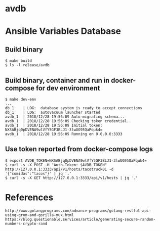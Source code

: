 # avdb

# Ansible Variables Database

## Build binary
```
$ make build
$ ls -l release/avdb
```
## Build binary, container and run in docker-compose for dev environment
```
$ make dev-env
...
db_1    | LOG:  database system is ready to accept connections
db_1    | LOG:  autovacuum launcher started
avdb_1  | 2018/12/28 19:56:09 Auto-migrating schema...
avdb_1  | 2018/12/28 19:56:09 Checking token credential..
avdb_1  | 2018/12/28 19:56:09 Initial token: NXSABjq0pDVENA9wlVfY5GF3BLJ1-3lwUG95QaPquk4=
avdb_1  | 2018/12/28 19:56:09 Running on 0.0.0.0:3333
```

## Use token reported from docker-compose logs 
```
$ export AVDB_TOKEN=NXSABjq0pDVENA9wlVfY5GF3BLJ1-3lwUG95QaPquk4=
$ curl -s -X POST -H "Auth-Token: $AVDB_TOKEN" http://127.0.0.1:3333/api/v1/hosts/tacotruck01 -d '{"comidas":"tacos"}' | jq '.'
$ curl -s -X GET http://127.0.0.1:3333/api/v1/hosts | jq '.'
```

# References
```
http://www.golangprograms.com/advance-programs/golang-restful-api-using-grom-and-gorilla-mux.html
https://blog.questionable.services/article/generating-secure-random-numbers-crypto-rand
```
